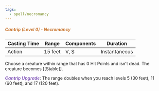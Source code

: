 ```yaml
---
tags:
  - spell/necromancy
---
```

##### *<span style="color:rgb(203, 123, 55)">Cantrip (Level 0) - Necromancy</span>*

| Casting Time | Range   | Components | Duration      |
| ------------ | ------- | ---------- | ------------- |
| Action       | 15 feet | V, S       | Instantaneous |


Choose a creature within range that has 0 Hit Points and isn't dead. The creature becomes [[Stable]].  

**<span style="color:rgb(134, 93, 187)">_Cantrip Upgrade_</span>**: The range doubles when you reach levels 5 (30 feet), 11 (60 feet), and 17 (120 feet).